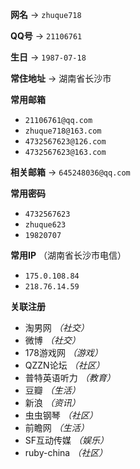 **网名** -> `zhuque718`

**QQ号** -> `21106761`

**生日** -> `1987-07-18`

**常住地址** -> 湖南省长沙市

**常用邮箱**

+ `21106761@qq.com`
+ `zhuque718@163.com`
+ `4732567623@126.com`
+ `4732567623@163.com`

**相关邮箱** -> `645248036@qq.com`

**常用密码**

+ `4732567623`
+ `zhuque623`
+ `19820707`

**常用IP** （湖南省长沙市电信）

+ `175.0.108.84`
+ `218.76.14.59`


**关联注册**

+ 淘男网 *（社交）*
+ 微博 *（社交）*
+ 178游戏网 *（游戏）*
+ QZZN论坛 *（社区）*
+ 普特英语听力 *（教育）*
+ 豆瓣 *（生活）*
+ 新浪 *（资讯）*
+ 虫虫钢琴 *（社区）*
+ 前瞻网 *（生活）*
+ SF互动传媒 *（娱乐）*
+ ruby-china *（社区）*
